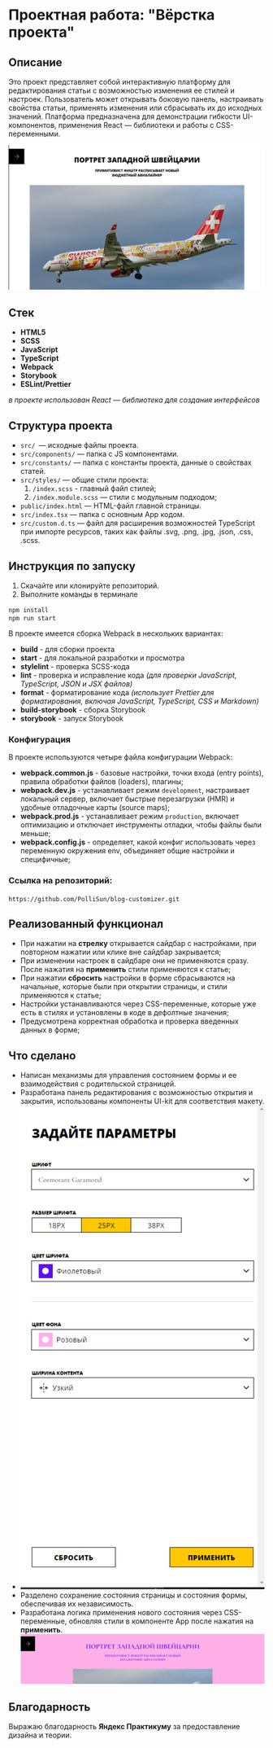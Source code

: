 # Проектная работа: "Вёрстка проекта"

## Описание

Это проект представляет собой интерактивную платформу для редактирования статьи с возможностью изменения ее стилей и настроек. Пользователь может открывать боковую панель, настраивать свойства статьи, применять изменения или сбрасывать их до исходных значений. Платформа предназначена для демонстрации гибкости UI-компонентов, применения React — библиотеки и работы с CSS-переменными.

![Главная страница.](screenshots/screenshot1.png)

## Стек

- **HTML5**
- **SCSS**
- **JavaScript**
- **TypeScript**
- **Webpack**
- **Storybook**
- **ESLint/Prettier**

_в проекте использован React — библиотека для создания интерфейсов_

## Структура проекта

- `src/ `— исходные файлы проекта.
- `src/components/` — папка с JS компонентами.
- `src/constants/` — папка с константы проекта, данные о свойствах статей.
- `src/styles/` — общие стили проекта:
  1. `/index.scss` - главный файл стилей;
  2. `/index.module.scss` — стили с модульным подходом;
- `public/index.html` — HTML-файл главной страницы.
- `src/index.tsx` — папка с основным App кодом.
- `src/custom.d.ts` — файл для расширения возможностей TypeScript при импорте ресурсов, таких как файлы .svg, .png, .jpg, .json, .css, .scss.

## Инструкция по запуску

1. Скачайте или клонируйте репозиторий.
2. Выполните команды в терминале

```
npm install
npm run start
```

В проекте имеется сборка Webpack в нескольких вариантах:

- **build** - для сборки проекта
- **start** - для локальной разработки и просмотра
- **stylelint** - проверка SCSS-кода
- **lint** - проверка и исправление кода _(для проверки JavaScript, TypeScript, JSON и JSX файлов)_
- **format** - форматирование кода _(использует Prettier для форматирования, включая JavaScript, TypeScript, CSS и Markdown)_
- **build-storybook** - сборка Storybook
- **storybook** - запуск Storybook

### Конфигурация

В проекте используются четыре файла конфигурации Webpack:

- **webpack.common.js** - базовые настройки, точки входа (entry points), правила обработки файлов (loaders), плагины;
- **webpack.dev.js** - устанавливает режим `development`, настраивает локальный сервер, включает быстрые перезагрузки (HMR) и удобные отладочные карты (source maps);
- **webpack.prod.js** - устанавливает режим `production`, включает оптимизацию и отключает инструменты отладки, чтобы файлы были меньше;
- **webpack.config.js** - определяет, какой конфиг использовать через переменную окружения env, объединяет общие настройки и специфичные;

### Ссылка на репозиторий:

`https://github.com/PolliSun/blog-customizer.git`

## Реализованный функционал

- При нажатии на **стрелку** открывается сайдбар с настройками, при повторном нажатии или клике вне сайдбар закрывается;
- При изменении настроек в сайдбаре они не применяются сразу. После нажатия на **применить** стили применяются к статье;
- При нажатии **сбросить** настройки в форме сбрасываются на начальные, которые были при открытии страницы, и стили применяются к статье;
- Настройки устанавливаются через CSS-переменные, которые уже есть в стилях и установлены в коде в дефолтные значения;
- Предусмотрена корректная обработка и проверка введенных данных в форме;

## Что сделано

- Написан механизмы для управления состоянием формы и ее взаимодействия с родительской страницей.
- Разработана панель редактирования с возможностью открытия и закрытия, использованы компоненты UI-kit для соответствия макету.
- ![Открытый сайдбар](screenshots/screenshot2.png)
- Разделено сохранение состояния страницы и состояния формы, обеспечивая их независимость.
- Разработана логика применения нового состояния через CSS-переменные, обновляя стили в компоненте App после нажатия на **применить**.
  ![Измененная страница](screenshots/screenshot3.png)

## Благодарность

Выражаю благодарность **Яндекс Практикуму** за предоставление дизайна и теории.
